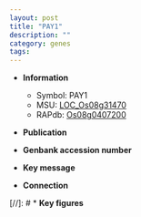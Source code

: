 ```yaml
---
layout: post
title: "PAY1"
description: ""
category: genes
tags: 
---
```


* **Information**  
    + Symbol: PAY1  
    + MSU: [LOC_Os08g31470](http://rice.uga.edu/cgi-bin/ORF_infopage.cgi?orf=LOC_Os08g31470)  
    + RAPdb: [Os08g0407200](http://rapdb.dna.affrc.go.jp/viewer/gbrowse_details/irgsp1?name=Os08g0407200)  

* **Publication**  

* **Genbank accession number**  

* **Key message**  

* **Connection**  

[//]: # * **Key figures**  


